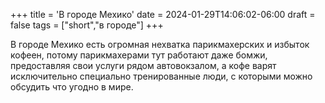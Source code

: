 +++
title = 'В городе Мехико'
date = 2024-01-29T14:06:02-06:00
draft = false
tags = ["short","в городе"]
+++

В городе Мехико есть огромная нехватка парикмахерских и избыток кофеен, потому парикмахерами тут работают даже бомжи, предоставляя свои услуги рядом автовокзалом, а кофе варят исключительно специально тренированные люди, с которыми можно обсудить что угодно в мире.
